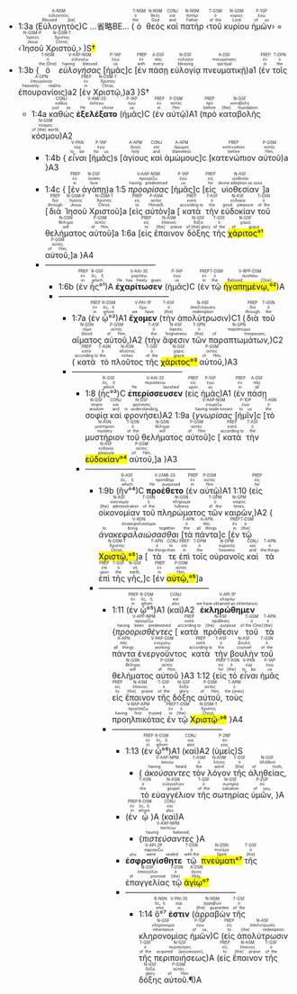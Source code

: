 - <rt>1:3a</rt> (<RUBY><ruby><ruby>Εὐλογητὸς<rt>Blessed [be]</rt></ruby><rt>εὐλογητός</rt></ruby><rt>A-NSM</rt></RUBY>)C <rt>...省略BE...</rt> (<RUBY><ruby><ruby>ὁ<rt>the</rt></ruby><rt>ὁ</rt></ruby><rt>T-NSM</rt></RUBY> <RUBY><ruby><ruby>θεὸς<rt>God</rt></ruby><rt>θεός</rt></ruby><rt>N-NSM</rt></RUBY> <RUBY><ruby><ruby>καὶ<rt>and</rt></ruby><rt>καί</rt></ruby><rt>CONJ</rt></RUBY> <RUBY><ruby><ruby>πατὴρ<rt>Father</rt></ruby><rt>πατήρ</rt></ruby><rt>N-NSM</rt></RUBY> ‹<RUBY><ruby><ruby>τοῦ<rt>of the</rt></ruby><rt>ὁ</rt></ruby><rt>T-GSM</rt></RUBY> <RUBY><ruby><ruby>κυρίου<rt>Lord</rt></ruby><rt>κύριος</rt></ruby><rt>N-GSM</rt></RUBY> <RUBY><ruby><ruby>ἡμῶν<rt>of us</rt></ruby><rt>ἐγώ</rt></ruby><rt>P-1GP</rt></RUBY>› = ‹<RUBY><ruby><ruby>Ἰησοῦ<rt>Jesus</rt></ruby><rt>Ἰησοῦς</rt></ruby><rt>N-GSM-P</rt></RUBY> <RUBY><ruby><ruby>Χριστοῦ,<rt>Christ,</rt></ruby><rt>Χριστός</rt></ruby><rt>N-GSM-T</rt></RUBY>› )S<mark>†</mark>
- <rt>1:3b</rt> {<RUBY><ruby><ruby>ὁ<rt>the [One]</rt></ruby><rt>ὁ</rt></ruby><rt>T-NSM</rt></RUBY> <RUBY><ruby><ruby>*εὐλογήσας*<rt>having blessed</rt></ruby><rt>εὐλογέω</rt></ruby><rt>V-AAP-NSM</rt></RUBY> <rt>[</rt><RUBY><ruby><ruby>ἡμᾶς<rt>us</rt></ruby><rt>ἐγώ</rt></ruby><rt>P-1AP</rt></RUBY><rt>]c</rt> <rt>[</rt><RUBY><ruby><ruby>ἐν<rt>with</rt></ruby><rt>ἐν</rt></ruby><rt>PREP</rt></RUBY> <RUBY><ruby><ruby>πάσῃ<rt>every</rt></ruby><rt>πᾶς</rt></ruby><rt>A-DSF</rt></RUBY> <RUBY><ruby><ruby>εὐλογίᾳ<rt>blessing</rt></ruby><rt>εὐλογία</rt></ruby><rt>N-DSF</rt></RUBY> <RUBY><ruby><ruby>πνευματικῇ<rt>spiritual</rt></ruby><rt>πνευματικός</rt></ruby><rt>A-DSF</rt></RUBY>)<rt>a1</rt> (<RUBY><ruby><ruby>ἐν<rt>in</rt></ruby><rt>ἐν</rt></ruby><rt>PREP</rt></RUBY> <RUBY><ruby><ruby>τοῖς<rt>the</rt></ruby><rt>ὁ</rt></ruby><rt>T-DPN</rt></RUBY> <RUBY><ruby><ruby>ἐπουρανίοις<rt>heavenly realms</rt></ruby><rt>ἐπουράνιος</rt></ruby><rt>A-DPN</rt></RUBY>)<rt>a2</rt> <rt>[</rt><RUBY><ruby><ruby>ἐν<rt>in</rt></ruby><rt>ἐν</rt></ruby><rt>PREP</rt></RUBY> <RUBY><ruby><ruby>Χριστῷ,<rt>Christ,</rt></ruby><rt>Χριστός</rt></ruby><rt>N-DSM-T</rt></RUBY>)<rt>a3</rt> }S† 
	- <rt>1:4a</rt> <RUBY><ruby><ruby>καθὼς<rt>just as</rt></ruby><rt>καθώς</rt></ruby><rt>CONJ</rt></RUBY> <RUBY><ruby><ruby>**ἐξελέξατο**<rt>He chose</rt></ruby><rt>ἐκλέγω</rt></ruby><rt>V-AMI-3S</rt></RUBY> (<RUBY><ruby><ruby>ἡμᾶς<rt>us</rt></ruby><rt>ἐγώ</rt></ruby><rt>P-1AP</rt></RUBY>)C (<RUBY><ruby><ruby>ἐν<rt>in</rt></ruby><rt>ἐν</rt></ruby><rt>PREP</rt></RUBY> <RUBY><ruby><ruby>αὐτῷ<rt>Him</rt></ruby><rt>αὐτός</rt></ruby><rt>P-DSM</rt></RUBY>)A1 (<RUBY><ruby><ruby>πρὸ<rt>before</rt></ruby><rt>πρό</rt></ruby><rt>PREP</rt></RUBY> <RUBY><ruby><ruby>καταβολῆς<rt>[the] foundation</rt></ruby><rt>καταβολή</rt></ruby><rt>N-GSF</rt></RUBY> <RUBY><ruby><ruby>κόσμου<rt>of [the] world,</rt></ruby><rt>κόσμος</rt></ruby><rt>N-GSM</rt></RUBY>)A2
		- <rt>1:4b</rt> { <RUBY><ruby><ruby>*εἶναι*<rt>to be</rt></ruby><rt>εἰμί</rt></ruby><rt>V-PAN</rt></RUBY> <rt>[</rt><RUBY><ruby><ruby>ἡμᾶς<rt>for us</rt></ruby><rt>ἐγώ</rt></ruby><rt>P-1AP</rt></RUBY><rt>)s</rt> <rt>[</rt><RUBY><ruby><ruby>ἁγίους<rt>holy</rt></ruby><rt>ἅγιος</rt></ruby><rt>A-APM</rt></RUBY> <RUBY><ruby><ruby>καὶ<rt>and</rt></ruby><rt>καί</rt></ruby><rt>CONJ</rt></RUBY> <RUBY><ruby><ruby>ἀμώμους<rt>blameless</rt></ruby><rt>ἄμωμος</rt></ruby><rt>A-APM</rt></RUBY><rt>]c</rt> <rt>[</rt><RUBY><ruby><ruby>κατενώπιον<rt>before</rt></ruby><rt>κατενώπιον</rt></ruby><rt>PREP</rt></RUBY> <RUBY><ruby><ruby>αὐτοῦ<rt>Him,</rt></ruby><rt>αὐτός</rt></ruby><rt>P-GSM</rt></RUBY>)<rt>a</rt> }A3
		- <rt>1:4c</rt> { <rt>[</rt><RUBY><ruby><ruby>ἐν<rt>in</rt></ruby><rt>ἐν</rt></ruby><rt>PREP</rt></RUBY> <RUBY><ruby><ruby>ἀγάπῃ<rt>love</rt></ruby><rt>ἀγάπη</rt></ruby><rt>N-DSF</rt></RUBY>)<rt>a</rt> <rt>1:5</rt> <RUBY><ruby><ruby>*προορίσας*<rt>having predestined</rt></ruby><rt>προορίζω</rt></ruby><rt>V-AAP-NSM</rt></RUBY> <rt>[</rt><RUBY><ruby><ruby>ἡμᾶς<rt>us</rt></ruby><rt>ἐγώ</rt></ruby><rt>P-1AP</rt></RUBY><rt>]c</rt> <rt>[</rt><RUBY><ruby><ruby>εἰς<rt>for</rt></ruby><rt>εἰς</rt></ruby><rt>PREP</rt></RUBY> <RUBY><ruby><ruby>υἱοθεσίαν<rt>divine adoption as sons</rt></ruby><rt>υἱοθεσία</rt></ruby><rt>N-ASF</rt></RUBY><rt>]a</rt> <rt>[</rt><RUBY><ruby><ruby>διὰ<rt>through</rt></ruby><rt>διά</rt></ruby><rt>PREP</rt></RUBY> <RUBY><ruby><ruby>Ἰησοῦ<rt>Jesus</rt></ruby><rt>Ἰησοῦς</rt></ruby><rt>N-GSM-P</rt></RUBY> <RUBY><ruby><ruby>Χριστοῦ<rt>Christ,</rt></ruby><rt>Χριστός</rt></ruby><rt>N-GSM-T</rt></RUBY><rt>]a</rt> <rt>[</rt><RUBY><ruby><ruby>εἰς<rt>to</rt></ruby><rt>εἰς</rt></ruby><rt>PREP</rt></RUBY> <RUBY><ruby><ruby>αὐτὸν<rt>Himself,</rt></ruby><rt>αὐτός</rt></ruby><rt>P-ASM</rt></RUBY><rt>]a</rt> <rt>[</rt><RUBY><ruby><ruby>κατὰ<rt>according to</rt></ruby><rt>κατά</rt></ruby><rt>PREP</rt></RUBY> <RUBY><ruby><ruby>τὴν<rt>the</rt></ruby><rt>ὁ</rt></ruby><rt>T-ASF</rt></RUBY> <RUBY><ruby><ruby>εὐδοκίαν<rt>good pleasure</rt></ruby><rt>εὐδοκία</rt></ruby><rt>N-ASF</rt></RUBY> <RUBY><ruby><ruby>τοῦ<rt>of the</rt></ruby><rt>ὁ</rt></ruby><rt>T-GSN</rt></RUBY> <RUBY><ruby><ruby>θελήματος<rt>will</rt></ruby><rt>θέλημα</rt></ruby><rt>N-GSN</rt></RUBY> <RUBY><ruby><ruby>αὐτοῦ<rt>of Him,</rt></ruby><rt>αὐτός</rt></ruby><rt>P-GSM</rt></RUBY><rt>]a</rt> <rt>1:6a</rt> <rt>[</rt><RUBY><ruby><ruby>εἰς<rt>to</rt></ruby><rt>εἰς</rt></ruby><rt>PREP</rt></RUBY> <RUBY><ruby><ruby>ἔπαινον<rt>[the] praise</rt></ruby><rt>ἔπαινος</rt></ruby><rt>N-ASM</rt></RUBY> <RUBY><ruby><ruby>δόξης<rt>of [the] glory</rt></ruby><rt>δόξα</rt></ruby><rt>N-GSF</rt></RUBY> <RUBY><ruby><ruby>τῆς<rt>of the</rt></ruby><rt>ὁ</rt></ruby><rt>T-GSF</rt></RUBY> <RUBY><ruby><ruby><mark>χάριτος°¹</mark><rt>of grace</rt></ruby><rt>χάρις</rt></ruby><rt>N-GSF</rt></RUBY> <RUBY><ruby><ruby>αὐτοῦ,<rt>of Him,</rt></ruby><rt>αὐτός</rt></ruby><rt>P-GSM</rt></RUBY><rt>]a</rt> }A4
		- ——————————————
			- <rt>1:6b</rt> (<RUBY><ruby><ruby>ἐν<rt>in</rt></ruby><rt>ἐν</rt></ruby><rt>PREP</rt></RUBY> <RUBY><ruby><ruby>ἧς°¹<rt>which</rt></ruby><rt>ὅς, ἥ</rt></ruby><rt>R-GSF</rt></RUBY>)A <RUBY><ruby><ruby>**ἐχαρίτωσεν**<rt>He has freely given</rt></ruby><rt>χαριτόω</rt></ruby><rt>V-AAI-3S</rt></RUBY> (<RUBY><ruby><ruby>ἡμᾶς<rt>us</rt></ruby><rt>ἐγώ</rt></ruby><rt>P-1AP</rt></RUBY>)C (<RUBY><ruby><ruby>ἐν<rt>in</rt></ruby><rt>ἐν</rt></ruby><rt>PREP</rt></RUBY> <RUBY><ruby><ruby>τῷ<rt>the</rt></ruby><rt>ὁ</rt></ruby><rt>T-DSM</rt></RUBY> <RUBY><ruby><ruby><mark>ἠγαπημένῳ,°²</mark><rt>Beloved [One],</rt></ruby><rt>ἀγαπάω</rt></ruby><rt>V-RPP-DSM</rt></RUBY>)A 
			- ——————————————
				- <rt>1:7a</rt> (<RUBY><ruby><ruby>ἐν<rt>in</rt></ruby><rt>ἐν</rt></ruby><rt>PREP</rt></RUBY> <RUBY><ruby><ruby>ᾧ°²<rt>whom</rt></ruby><rt>ὅς, ἥ</rt></ruby><rt>R-DSM</rt></RUBY>)A1 <RUBY><ruby><ruby>**ἔχομεν**<rt>we have</rt></ruby><rt>ἔχω</rt></ruby><rt>V-PAI-1P</rt></RUBY> (<RUBY><ruby><ruby>τὴν<rt>[the]</rt></ruby><rt>ὁ</rt></ruby><rt>T-ASF</rt></RUBY> <RUBY><ruby><ruby>ἀπολύτρωσιν<rt>redemption</rt></ruby><rt>ἀπολύτρωσις</rt></ruby><rt>N-ASF</rt></RUBY>)C1 (<RUBY><ruby><ruby>διὰ<rt>through</rt></ruby><rt>διά</rt></ruby><rt>PREP</rt></RUBY> <RUBY><ruby><ruby>τοῦ<rt>the</rt></ruby><rt>ὁ</rt></ruby><rt>T-GSN</rt></RUBY> <RUBY><ruby><ruby>αἵματος<rt>blood</rt></ruby><rt>αἷμα</rt></ruby><rt>N-GSN</rt></RUBY> <RUBY><ruby><ruby>αὐτοῦ,<rt>of Him,</rt></ruby><rt>αὐτός</rt></ruby><rt>P-GSM</rt></RUBY>)A2 (<RUBY><ruby><ruby>τὴν<rt>the</rt></ruby><rt>ὁ</rt></ruby><rt>T-ASF</rt></RUBY> <RUBY><ruby><ruby>ἄφεσιν<rt>forgiveness</rt></ruby><rt>ἄφεσις</rt></ruby><rt>N-ASF</rt></RUBY> <RUBY><ruby><ruby>τῶν<rt>[the]</rt></ruby><rt>ὁ</rt></ruby><rt>T-GPN</rt></RUBY> <RUBY><ruby><ruby>παραπτωμάτων,<rt>of trespasses,</rt></ruby><rt>παράπτωμα</rt></ruby><rt>N-GPN</rt></RUBY>)C2 (<RUBY><ruby><ruby>κατὰ<rt>according to</rt></ruby><rt>κατά</rt></ruby><rt>PREP</rt></RUBY> <RUBY><ruby><ruby>τὸ<rt>the</rt></ruby><rt>ὁ</rt></ruby><rt>T-ASN</rt></RUBY> <RUBY><ruby><ruby>πλοῦτος<rt>riches</rt></ruby><rt>πλοῦτος</rt></ruby><rt>N-ASN</rt></RUBY> <RUBY><ruby><ruby>τῆς<rt>of the</rt></ruby><rt>ὁ</rt></ruby><rt>T-GSF</rt></RUBY> <RUBY><ruby><ruby><mark>χάριτος°³</mark><rt>grace</rt></ruby><rt>χάρις</rt></ruby><rt>N-GSF</rt></RUBY> <RUBY><ruby><ruby>αὐτοῦ,<rt>of Him,</rt></ruby><rt>αὐτός</rt></ruby><rt>P-GSM</rt></RUBY>)A3
				- ——————————————
					- <rt>1:8</rt> (<RUBY><ruby><ruby>ἧς°³<rt>which</rt></ruby><rt>ὅς, ἥ</rt></ruby><rt>R-GSF</rt></RUBY>)C <RUBY><ruby><ruby>**ἐπερίσσευσεν**<rt>He lavished</rt></ruby><rt>περισσεύω</rt></ruby><rt>V-AAI-3S</rt></RUBY> (<RUBY><ruby><ruby>εἰς<rt>upon</rt></ruby><rt>εἰς</rt></ruby><rt>PREP</rt></RUBY> <RUBY><ruby><ruby>ἡμᾶς<rt>us</rt></ruby><rt>ἐγώ</rt></ruby><rt>P-1AP</rt></RUBY>)A1 (<RUBY><ruby><ruby>ἐν<rt>in</rt></ruby><rt>ἐν</rt></ruby><rt>PREP</rt></RUBY> <RUBY><ruby><ruby>πάσῃ<rt>all</rt></ruby><rt>πᾶς</rt></ruby><rt>A-DSF</rt></RUBY> <RUBY><ruby><ruby>σοφίᾳ<rt>wisdom</rt></ruby><rt>σοφία</rt></ruby><rt>N-DSF</rt></RUBY> <RUBY><ruby><ruby>καὶ<rt>and</rt></ruby><rt>καί</rt></ruby><rt>CONJ</rt></RUBY> <RUBY><ruby><ruby>φρονήσει<rt>in understanding,</rt></ruby><rt>φρόνησις</rt></ruby><rt>N-DSF</rt></RUBY>)A2 <rt>1:9a</rt> {<RUBY><ruby><ruby>*γνωρίσας*<rt>having made known</rt></ruby><rt>γνωρίζω</rt></ruby><rt>V-AAP-NSM</rt></RUBY> <rt>[</rt><RUBY><ruby><ruby>ἡμῖν<rt>to us</rt></ruby><rt>ἐγώ</rt></ruby><rt>P-1DP</rt></RUBY><rt>]c</rt> <rt>[</rt><RUBY><ruby><ruby>τὸ<rt>the</rt></ruby><rt>ὁ</rt></ruby><rt>T-ASN</rt></RUBY> <RUBY><ruby><ruby>μυστήριον<rt>mystery</rt></ruby><rt>μυστήριον</rt></ruby><rt>N-ASN</rt></RUBY> <RUBY><ruby><ruby>τοῦ<rt>of the</rt></ruby><rt>ὁ</rt></ruby><rt>T-GSN</rt></RUBY> <RUBY><ruby><ruby>θελήματος<rt>will</rt></ruby><rt>θέλημα</rt></ruby><rt>N-GSN</rt></RUBY> <RUBY><ruby><ruby>αὐτοῦ<rt>of Him</rt></ruby><rt>αὐτός</rt></ruby><rt>P-GSM</rt></RUBY><rt>]c</rt> <rt>[</rt><RUBY><ruby><ruby>κατὰ<rt>according to</rt></ruby><rt>κατά</rt></ruby><rt>PREP</rt></RUBY> <RUBY><ruby><ruby>τὴν<rt>the</rt></ruby><rt>ὁ</rt></ruby><rt>T-ASF</rt></RUBY> <RUBY><ruby><ruby><mark>εὐδοκίαν°⁴</mark><rt>pleasure</rt></ruby><rt>εὐδοκία</rt></ruby><rt>N-ASF</rt></RUBY> <RUBY><ruby><ruby>αὐτοῦ,<rt>of Him,</rt></ruby><rt>αὐτός</rt></ruby><rt>P-GSM</rt></RUBY><rt>]a</rt> }A3
					- ——————————————
						- <rt>1:9b</rt> (<RUBY><ruby><ruby>ἣν°⁴<rt>which</rt></ruby><rt>ὅς, ἥ</rt></ruby><rt>R-ASF</rt></RUBY>)C <RUBY><ruby><ruby>**προέθετο**<rt>He purposed</rt></ruby><rt>προτίθημι</rt></ruby><rt>V-2AMI-3S</rt></RUBY> (<RUBY><ruby><ruby>ἐν<rt>in</rt></ruby><rt>ἐν</rt></ruby><rt>PREP</rt></RUBY> <RUBY><ruby><ruby>αὐτῷ<rt>Him</rt></ruby><rt>αὐτός</rt></ruby><rt>P-DSM</rt></RUBY>)A1 <rt>1:10</rt> (<RUBY><ruby><ruby>εἰς<rt>for</rt></ruby><rt>εἰς</rt></ruby><rt>PREP</rt></RUBY> <RUBY><ruby><ruby>οἰκονομίαν<rt>[the] administration</rt></ruby><rt>οἰκονομία</rt></ruby><rt>N-ASF</rt></RUBY> <RUBY><ruby><ruby>τοῦ<rt>of the</rt></ruby><rt>ὁ</rt></ruby><rt>T-GSN</rt></RUBY> <RUBY><ruby><ruby>πληρώματος<rt>fullness</rt></ruby><rt>πλήρωμα</rt></ruby><rt>N-GSN</rt></RUBY> <RUBY><ruby><ruby>τῶν<rt>of the</rt></ruby><rt>ὁ</rt></ruby><rt>T-GPM</rt></RUBY> <RUBY><ruby><ruby>καιρῶν,<rt>times,</rt></ruby><rt>καιρός</rt></ruby><rt>N-GPM</rt></RUBY>)A2 { <RUBY><ruby><ruby>*ἀνακεφαλαιώσασθαι*<rt>to bring together</rt></ruby><rt>ἀνακεφαλαιόομαι</rt></ruby><rt>V-ADN</rt></RUBY> <rt>[</rt><RUBY><ruby><ruby>τὰ<rt>the</rt></ruby><rt>ὁ</rt></ruby><rt>T-APN</rt></RUBY> <RUBY><ruby><ruby>πάντα<rt>all things</rt></ruby><rt>πᾶς</rt></ruby><rt>A-APN</rt></RUBY><rt>]c</rt> <rt>[</rt><RUBY><ruby><ruby>ἐν<rt>in</rt></ruby><rt>ἐν</rt></ruby><rt>PREP</rt></RUBY> <RUBY><ruby><ruby>τῷ<rt>[the]</rt></ruby><rt>ὁ</rt></ruby><rt>T-DSM</rt></RUBY> <RUBY><ruby><ruby><mark>Χριστῷ,°⁵</mark><rt>Christ,</rt></ruby><rt>Χριστός</rt></ruby><rt>N-DSM-T</rt></RUBY><rt>]a</rt> <rt>[</rt><RUBY><ruby><ruby>τὰ<rt>the things</rt></ruby><rt>ὁ</rt></ruby><rt>T-APN</rt></RUBY> <RUBY><ruby><ruby>τε<rt>then</rt></ruby><rt>τε</rt></ruby><rt>CONJ</rt></RUBY> <RUBY><ruby><ruby>ἐπὶ<rt>in</rt></ruby><rt>ἐπί</rt></ruby><rt>PREP</rt></RUBY> <RUBY><ruby><ruby>τοῖς<rt>the</rt></ruby><rt>ὁ</rt></ruby><rt>T-DPM</rt></RUBY> <RUBY><ruby><ruby>οὐρανοῖς<rt>heavens</rt></ruby><rt>οὐρανός</rt></ruby><rt>N-DPM</rt></RUBY> <RUBY><ruby><ruby>καὶ<rt>and</rt></ruby><rt>καί</rt></ruby><rt>CONJ</rt></RUBY> <RUBY><ruby><ruby>τὰ<rt>the things</rt></ruby><rt>ὁ</rt></ruby><rt>T-APN</rt></RUBY> <RUBY><ruby><ruby>ἐπὶ<rt>upon</rt></ruby><rt>ἐπί</rt></ruby><rt>PREP</rt></RUBY> <RUBY><ruby><ruby>τῆς<rt>the</rt></ruby><rt>ὁ</rt></ruby><rt>T-GSF</rt></RUBY> <RUBY><ruby><ruby>γῆς,<rt>earth,</rt></ruby><rt>γῆ</rt></ruby><rt>N-GSF</rt></RUBY><rt>]c</rt> <rt>[</rt><RUBY><ruby><ruby>ἐν<rt>in</rt></ruby><rt>ἐν</rt></ruby><rt>PREP</rt></RUBY> <RUBY><ruby><ruby><mark>αὐτῷ,°⁵</mark><rt>Him,</rt></ruby><rt>αὐτός</rt></ruby><rt>P-DSM</rt></RUBY><rt>]a</rt> 
						- ——————————————
							- <rt>1:11</rt> (<RUBY><ruby><ruby>ἐν<rt>in</rt></ruby><rt>ἐν</rt></ruby><rt>PREP</rt></RUBY> <RUBY><ruby><ruby>ᾧ°⁵<rt>whom</rt></ruby><rt>ὅς, ἥ</rt></ruby><rt>R-DSM</rt></RUBY>)A1 (<RUBY><ruby><ruby>καὶ<rt>also</rt></ruby><rt>καί</rt></ruby><rt>CONJ</rt></RUBY>)A2 <RUBY><ruby><ruby>**ἐκληρώθημεν**<rt>we have obtained an inheritance,</rt></ruby><rt>κληρόω</rt></ruby><rt>V-API-1P</rt></RUBY> {<RUBY><ruby><ruby>*προορισθέντες*<rt>having been predestined</rt></ruby><rt>προορίζω</rt></ruby><rt>V-APP-NPM</rt></RUBY> <rt>[</rt><RUBY><ruby><ruby>κατὰ<rt>according to</rt></ruby><rt>κατά</rt></ruby><rt>PREP</rt></RUBY> <RUBY><ruby><ruby>πρόθεσιν<rt>[the] purpose</rt></ruby><rt>πρόθεσις</rt></ruby><rt>N-ASF</rt></RUBY> <RUBY><ruby><ruby>τοῦ<rt>of the [One]</rt></ruby><rt>ὁ</rt></ruby><rt>T-GSM</rt></RUBY> <RUBY><ruby><ruby>τὰ<rt>[the]</rt></ruby><rt>ὁ</rt></ruby><rt>T-APN</rt></RUBY> <RUBY><ruby><ruby>πάντα<rt>all things</rt></ruby><rt>πᾶς</rt></ruby><rt>A-APN</rt></RUBY> <RUBY><ruby><ruby>ἐνεργοῦντος<rt>working</rt></ruby><rt>ἐνεργέω</rt></ruby><rt>V-PAP-GSM</rt></RUBY> <RUBY><ruby><ruby>κατὰ<rt>according to</rt></ruby><rt>κατά</rt></ruby><rt>PREP</rt></RUBY> <RUBY><ruby><ruby>τὴν<rt>the</rt></ruby><rt>ὁ</rt></ruby><rt>T-ASF</rt></RUBY> <RUBY><ruby><ruby>βουλὴν<rt>counsel</rt></ruby><rt>βουλή</rt></ruby><rt>N-ASF</rt></RUBY> <RUBY><ruby><ruby>τοῦ<rt>of the</rt></ruby><rt>ὁ</rt></ruby><rt>T-GSN</rt></RUBY> <RUBY><ruby><ruby>θελήματος<rt>will</rt></ruby><rt>θέλημα</rt></ruby><rt>N-GSN</rt></RUBY> <RUBY><ruby><ruby>αὐτοῦ<rt>of Him,</rt></ruby><rt>αὐτός</rt></ruby><rt>P-GSM</rt></RUBY> }A3 <rt>1:12</rt> {<RUBY><ruby><ruby>εἰς<rt>for</rt></ruby><rt>εἰς</rt></ruby><rt>PREP</rt></RUBY> <RUBY><ruby><ruby>τὸ<rt>[the]</rt></ruby><rt>ὁ</rt></ruby><rt>T-ASN</rt></RUBY> <RUBY><ruby><ruby>*εἶναι*<rt>to be</rt></ruby><rt>εἰμί</rt></ruby><rt>V-PAN</rt></RUBY> <RUBY><ruby><ruby>ἡμᾶς<rt>us</rt></ruby><rt>ἐγώ</rt></ruby><rt>P-1AP</rt></RUBY> <RUBY><ruby><ruby>εἰς<rt>to</rt></ruby><rt>εἰς</rt></ruby><rt>PREP</rt></RUBY> <RUBY><ruby><ruby>ἔπαινον<rt>[the] praise</rt></ruby><rt>ἔπαινος</rt></ruby><rt>N-ASM</rt></RUBY> <RUBY><ruby><ruby>τῆς<rt>of the</rt></ruby><rt>ὁ</rt></ruby><rt>T-GSF</rt></RUBY> <RUBY><ruby><ruby>δόξης<rt>glory</rt></ruby><rt>δόξα</rt></ruby><rt>N-GSF</rt></RUBY> <RUBY><ruby><ruby>αὐτοῦ,<rt>of Him,</rt></ruby><rt>αὐτός</rt></ruby><rt>P-GSM</rt></RUBY> <RUBY><ruby><ruby>τοὺς<rt>the [ones]</rt></ruby><rt>ὁ</rt></ruby><rt>T-APM</rt></RUBY> <RUBY><ruby><ruby>προηλπικότας<rt>having first trusted</rt></ruby><rt>προελπίζω</rt></ruby><rt>V-RAP-APM</rt></RUBY> <RUBY><ruby><ruby>ἐν<rt>in</rt></ruby><rt>ἐν</rt></ruby><rt>PREP</rt></RUBY> <RUBY><ruby><ruby>τῷ<rt>[the]</rt></ruby><rt>ὁ</rt></ruby><rt>T-DSM</rt></RUBY> <RUBY><ruby><ruby><mark>Χριστῷ·°⁶</mark><rt>Christ,</rt></ruby><rt>Χριστός</rt></ruby><rt>N-DSM-T</rt></RUBY> }A4
							- ——————————————
								- <rt>1:13</rt> (<RUBY><ruby><ruby>ἐν<rt>in</rt></ruby><rt>ἐν</rt></ruby><rt>PREP</rt></RUBY> <RUBY><ruby><ruby>ᾧ°⁶<rt>whom</rt></ruby><rt>ὅς, ἥ</rt></ruby><rt>R-DSM</rt></RUBY>)A1 (<RUBY><ruby><ruby>καὶ<rt>also</rt></ruby><rt>καί</rt></ruby><rt>CONJ</rt></RUBY>)A2 (<RUBY><ruby><ruby>ὑμεῖς<rt>you,</rt></ruby><rt>σύ</rt></ruby><rt>P-2NP</rt></RUBY>)S 
									- { <RUBY><ruby><ruby>*ἀκούσαντες*<rt>having heard</rt></ruby><rt>ἀκούω</rt></ruby><rt>V-AAP-NPM</rt></RUBY> <RUBY><ruby><ruby>τὸν<rt>the</rt></ruby><rt>ὁ</rt></ruby><rt>T-ASM</rt></RUBY> <RUBY><ruby><ruby>λόγον<rt>word</rt></ruby><rt>λόγος</rt></ruby><rt>N-ASM</rt></RUBY> <RUBY><ruby><ruby>τῆς<rt>[the]</rt></ruby><rt>ὁ</rt></ruby><rt>T-GSF</rt></RUBY> <RUBY><ruby><ruby>ἀληθείας,<rt>of truth,</rt></ruby><rt>ἀλήθεια</rt></ruby><rt>N-GSF</rt></RUBY> <RUBY><ruby><ruby>τὸ<rt>the</rt></ruby><rt>ὁ</rt></ruby><rt>T-ASN</rt></RUBY> <RUBY><ruby><ruby>εὐαγγέλιον<rt>gospel</rt></ruby><rt>εὐαγγέλιον</rt></ruby><rt>N-ASN</rt></RUBY> <RUBY><ruby><ruby>τῆς<rt>of the</rt></ruby><rt>ὁ</rt></ruby><rt>T-GSF</rt></RUBY> <RUBY><ruby><ruby>σωτηρίας<rt>salvation</rt></ruby><rt>σωτηρία</rt></ruby><rt>N-GSF</rt></RUBY> <RUBY><ruby><ruby>ὑμῶν,<rt>of you,</rt></ruby><rt>σύ</rt></ruby><rt>P-2GP</rt></RUBY> }A
								- (<RUBY><ruby><ruby>ἐν<rt>in</rt></ruby><rt>ἐν</rt></ruby><rt>PREP</rt></RUBY> <RUBY><ruby><ruby>ᾧ<rt>whom</rt></ruby><rt>ὅς, ἥ</rt></ruby><rt>R-DSM</rt></RUBY>)A (<RUBY><ruby><ruby>καὶ<rt>also</rt></ruby><rt>καί</rt></ruby><rt>CONJ</rt></RUBY>)A 
									- {<RUBY><ruby><ruby>*πιστεύσαντες*<rt>having believed,</rt></ruby><rt>πιστεύω</rt></ruby><rt>V-AAP-NPM</rt></RUBY> }A 
								- <RUBY><ruby><ruby>**ἐσφραγίσθητε**<rt>you were sealed</rt></ruby><rt>σφραγίζω</rt></ruby><rt>V-API-2P</rt></RUBY> <RUBY><ruby><ruby>τῷ<rt>with the</rt></ruby><rt>ὁ</rt></ruby><rt>T-DSN</rt></RUBY> <RUBY><ruby><ruby><mark>πνεύματι°⁷</mark><rt>Spirit</rt></ruby><rt>πνεῦμα</rt></ruby><rt>N-DSN</rt></RUBY> <RUBY><ruby><ruby>τῆς<rt>[the]</rt></ruby><rt>ὁ</rt></ruby><rt>T-GSF</rt></RUBY> <RUBY><ruby><ruby>ἐπαγγελίας<rt>of promise</rt></ruby><rt>ἐπαγγελία</rt></ruby><rt>N-GSF</rt></RUBY> <RUBY><ruby><ruby>τῷ<rt>[the]</rt></ruby><rt>ὁ</rt></ruby><rt>T-DSN</rt></RUBY> <RUBY><ruby><ruby><mark>ἁγίῳ°⁷</mark><rt>Holy,</rt></ruby><rt>ἅγιος</rt></ruby><rt>A-DSN</rt></RUBY> 
								- ——————————————
									- <rt>1:14</rt> <RUBY><ruby><ruby>ὅ°⁷<rt>who</rt></ruby><rt>ὅς, ἥ</rt></ruby><rt>R-NSN</rt></RUBY> <RUBY><ruby><ruby>**ἐστιν**<rt>is</rt></ruby><rt>εἰμί</rt></ruby><rt>V-PAI-3S</rt></RUBY> (<RUBY><ruby><ruby>ἀρραβὼν<rt>[the] guarantee</rt></ruby><rt>ἀρραβών</rt></ruby><rt>N-NSM</rt></RUBY> <RUBY><ruby><ruby>τῆς<rt>of the</rt></ruby><rt>ὁ</rt></ruby><rt>T-GSF</rt></RUBY> <RUBY><ruby><ruby>κληρονομίας<rt>inheritance</rt></ruby><rt>κληρονομία</rt></ruby><rt>N-GSF</rt></RUBY> <RUBY><ruby><ruby>ἡμῶν<rt>of us,</rt></ruby><rt>ἐγώ</rt></ruby><rt>P-1GP</rt></RUBY>)C (<RUBY><ruby><ruby>εἰς<rt>to</rt></ruby><rt>εἰς</rt></ruby><rt>PREP</rt></RUBY> <RUBY><ruby><ruby>ἀπολύτρωσιν<rt>[the] redemption</rt></ruby><rt>ἀπολύτρωσις</rt></ruby><rt>N-ASF</rt></RUBY> <RUBY><ruby><ruby>τῆς<rt>of the</rt></ruby><rt>ὁ</rt></ruby><rt>T-GSF</rt></RUBY> <RUBY><ruby><ruby>περιποιήσεως<rt>acquired [possession],</rt></ruby><rt>περιποίησις</rt></ruby><rt>N-GSF</rt></RUBY>)A (<RUBY><ruby><ruby>εἰς<rt>to</rt></ruby><rt>εἰς</rt></ruby><rt>PREP</rt></RUBY> <RUBY><ruby><ruby>ἔπαινον<rt>[the] praise</rt></ruby><rt>ἔπαινος</rt></ruby><rt>N-ASM</rt></RUBY> <RUBY><ruby><ruby>τῆς<rt>of the</rt></ruby><rt>ὁ</rt></ruby><rt>T-GSF</rt></RUBY> <RUBY><ruby><ruby>δόξης<rt>glory</rt></ruby><rt>δόξα</rt></ruby><rt>N-GSF</rt></RUBY> <RUBY><ruby><ruby>αὐτοῦ.¶<rt>of Him.</rt></ruby><rt>αὐτός</rt></ruby><rt>P-GSM</rt></RUBY>)A